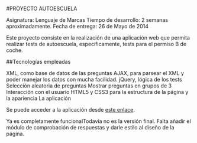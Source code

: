 
#PROYECTO AUTOESCUELA

Asignatura: Lenguaje de Marcas
Tiempo de desarrollo: 2 semanas aproximadamente.
Fecha de entrega: 26 de Mayo de 2014

Este proyecto consiste en la realización de una aplicación web que permita realizar tests de autoescuela, específicamente, tests para el permiso B de coche.

##Tecnologías empleadas

XML, como base de datos de las preguntas
AJAX, para parsear el XML y poder manejar los datos con mucha facilidad.
jQuery, lógica de los tests
Selección aleatoria de preguntas
Mostrar preguntas en grupos de 3
Interacción con el usuario
HTML5 y CSS3 para la estructura de la página y la apariencia
La aplicación

Se puede acceder a la aplicación desde [este enlace](http://www.jorge-cortes.es/ASIX/LLMA/Autoescuela/index.html "Atuoescuela - Test").

Ya es completamente funcionalTodavía no es la versión final. Falta añadir el módulo de comprobación de respuestas y darle estilo al diseño de la página.
